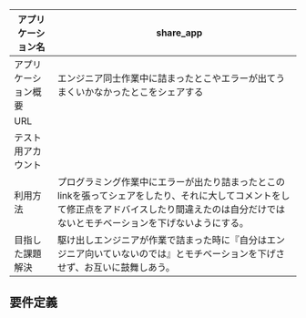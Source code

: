 アプリケーション名|    　share_app
-|-
アプリケーション概要| エンジニア同士作業中に詰まったとこやエラーが出てうまくいかなかったとこをシェアする
URL|
テスト用アカウント|
利用方法|プログラミング作業中にエラーが出たり詰まったとこのlinkを張ってシェアをしたり、それに大してコメントをして修正点をアドバイスしたり間違えたのは自分だけではないとモチベーションを下げないようにする。
目指した課題解決|駆け出しエンジニアが作業で詰まった時に『自分はエンジニア向いていないのでは』とモチベーションを下げさせず、お互いに鼓舞しあう。

## 要件定義
